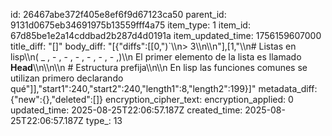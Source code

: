 id: 26467abe372f405e8ef6f9d67123ca50
parent_id: 9131d0675eb34691975b13559fff4a75
item_type: 1
item_id: 67d85be1e2a14cddbad2b287d4d0191a
item_updated_time: 1756159607000
title_diff: "[]"
body_diff: "[{\"diffs\":[[0,\")`\\\n> 3\\\n\\\n\"],[1,\"\\\n# Listas en lisp\\\n( _ , - , - , - , - , - , - ,)\\\n El primer elemento de la lista es llamado **Head**\\\n\\\n\\\n # Estructura prefija\\\n\\\n En lisp las funciones comunes se utilizan primero declarando qué\"]],\"start1\":240,\"start2\":240,\"length1\":8,\"length2\":199}]"
metadata_diff: {"new":{},"deleted":[]}
encryption_cipher_text: 
encryption_applied: 0
updated_time: 2025-08-25T22:06:57.187Z
created_time: 2025-08-25T22:06:57.187Z
type_: 13